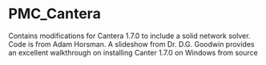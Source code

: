 # PMC_Cantera
 Contains modifications for Cantera 1.7.0 to include a solid network solver. Code is from Adam Horsman.
 A slideshow from Dr. D.G. Goodwin provides an excellent walkthrough on installing Canter 1.7.0 on Windows from source
